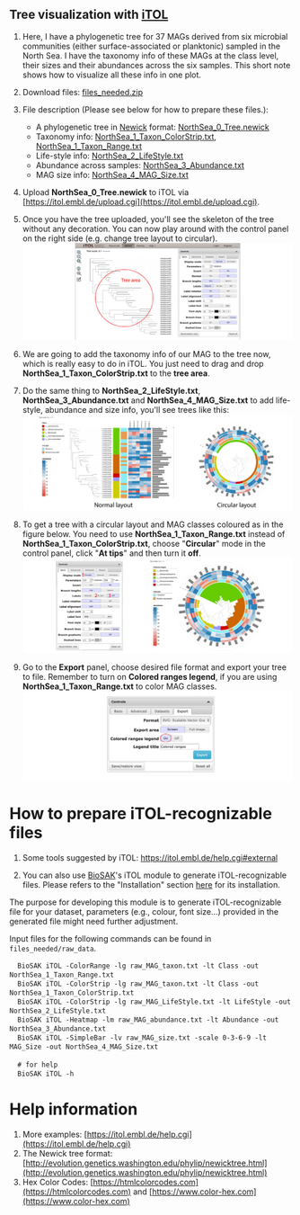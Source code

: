 
## Tree visualization with [iTOL](https://itol.embl.de)

1. Here, I have a phylogenetic tree for 37 MAGs derived from six microbial communities (either surface-associated or planktonic) sampled in the North Sea.
I have the taxonomy info of these MAGs at the class level, their sizes and their abundances across the six samples.
This short note shows how to visualize all these info in one plot.

1. Download files: [files_needed.zip](files_needed.zip)

1. File description (Please see below for how to prepare these files.):

    + A phylogenetic tree in [Newick](http://evolution.genetics.washington.edu/phylip/newicktree.html) format: [NorthSea_0_Tree.newick](files_needed/NorthSea_0_Tree.newick)
    + Taxonomy info: [NorthSea_1_Taxon_ColorStrip.txt](files_needed/NorthSea_1_Taxon_ColorStrip.txt), [NorthSea_1_Taxon_Range.txt](files_needed/NorthSea_1_Taxon_Range.txt)
    + Life-style info: [NorthSea_2_LifeStyle.txt](files_needed/NorthSea_2_LifeStyle.txt)
    + Abundance across samples: [NorthSea_3_Abundance.txt](files_needed/NorthSea_3_Abundance.txt)
    + MAG size info: [NorthSea_4_MAG_Size.txt](files_needed/NorthSea_4_MAG_Size.txt)

1. Upload **NorthSea_0_Tree.newick** to iTOL via [https://itol.embl.de/upload.cgi](https://itol.embl.de/upload.cgi).

1. Once you have the tree uploaded, you'll see the skeleton of the tree without any decoration. 
You can now play around with the control panel on the right side (e.g. change tree layout to circular).
![Step_1](figures/Step_1.jpg)

1. We are going to add the taxonomy info of our MAG to the tree now, which is really easy to do in iTOL. 
You just need to drag and drop **NorthSea_1_Taxon_ColorStrip.txt**  to the **tree area**.

1. Do the same thing to **NorthSea_2_LifeStyle.txt**, **NorthSea_3_Abundance.txt** and **NorthSea_4_MAG_Size.txt** to add life-style, abundance and size info, 
you'll see trees like this:
![Tree_1](figures/Tree_1.jpg)

1. To get a tree with a circular layout and MAG classes coloured as in the figure below. 
You need to use **NorthSea_1_Taxon_Range.txt** instead of **NorthSea_1_Taxon_ColorStrip.txt**,
choose "**Circular**" mode in the control panel, click "**At tips**" and then turn it **off**.
![Tree_2](figures/Tree_2.jpg)

1. Go to the **Export** panel, choose desired file format and export your tree to file. 
Remember to turn on **Colored ranges legend**, if you are using **NorthSea_1_Taxon_Range.txt** to color MAG classes.
![Step_2](figures/Step_2.jpg)


# How to prepare iTOL-recognizable files

1. Some tools suggested by iTOL: https://itol.embl.de/help.cgi#external

2. You can also use [BioSAK](https://github.com/songweizhi/BioSAK)'s iTOL module to generate iTOL-recognizable files. Please refers to the "Installation" section [here](https://github.com/songweizhi/BioSAK) for its installation.
    
  The purpose for developing this module is to generate iTOL-recognizable file for your dataset, 
  parameters (e.g., colour, font size...) provided in the generated file might need 
  further adjustment.
  
  Input files for the following commands can be found in `files_needed/raw_data`.
     
      BioSAK iTOL -ColorRange -lg raw_MAG_taxon.txt -lt Class -out NorthSea_1_Taxon_Range.txt
      BioSAK iTOL -ColorStrip -lg raw_MAG_taxon.txt -lt Class -out NorthSea_1_Taxon_ColorStrip.txt
      BioSAK iTOL -ColorStrip -lg raw_MAG_LifeStyle.txt -lt LifeStyle -out NorthSea_2_LifeStyle.txt
      BioSAK iTOL -Heatmap -lm raw_MAG_abundance.txt -lt Abundance -out NorthSea_3_Abundance.txt
      BioSAK iTOL -SimpleBar -lv raw_MAG_size.txt -scale 0-3-6-9 -lt MAG_Size -out NorthSea_4_MAG_Size.txt
      
      # for help
      BioSAK iTOL -h


# Help information

1. More examples: [https://itol.embl.de/help.cgi](https://itol.embl.de/help.cgi)
1. The Newick tree format: [http://evolution.genetics.washington.edu/phylip/newicktree.html](http://evolution.genetics.washington.edu/phylip/newicktree.html)
1. Hex Color Codes: [https://htmlcolorcodes.com](https://htmlcolorcodes.com) and [https://www.color-hex.com](https://www.color-hex.com)
